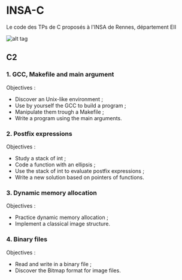 # INSA-C
Le code des TPs de C proposés à l'INSA de Rennes, département EII

![alt tag](https://scontent-cdg2-1.xx.fbcdn.net/t31.0-8/15168898_1848568648698247_7965944903553434182_o.jpg)

## C2

### 1. GCC, Makefile and main argument

Objectives :
* Discover an Unix-like environment ;
* Use by yourself the GCC to build a program ;
* Manipulate them trough a Makefile ;
* Write a program using the main arguments.

### 2. Postfix expressions

Objectives :
* Study a stack of int ;
* Code a function with an ellipsis ;
* Use the stack of int to evaluate postfix expressions ;
* Write a new solution based on pointers of functions.

### 3. Dynamic memory allocation

Objectives :
* Practice dynamic memory allocation ;
* Implement a classical image structure.

### 4. Binary files

Objectives :
* Read and write in a binary file ;
* Discover the Bitmap format for image files.
